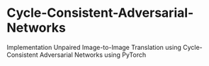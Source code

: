 # Cycle-Consistent-Adversarial-Networks
Implementation Unpaired Image-to-Image Translation using Cycle-Consistent Adversarial Networks using PyTorch
